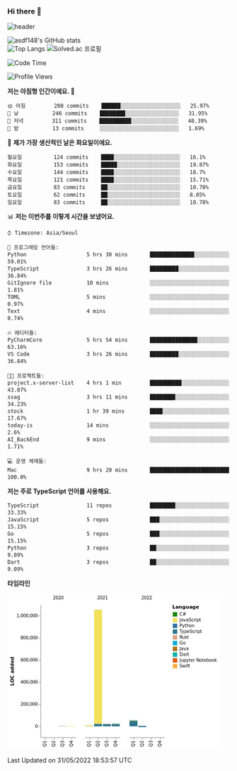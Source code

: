 ### Hi there 👋

![header](https://capsule-render.vercel.app/api?type=shark&color=gradient&height=300&section=header&text=asdf148&fontSize=90)

![asdf148's GitHub stats](https://github-readme-stats.vercel.app/api?username=asdf148&show_icons=true&theme=midnight-purple)<br>
![Top Langs](https://github-readme-stats.vercel.app/api/top-langs/?username=asdf148&layout=compact&theme=midnight-purple&langs_count=10)
![Solved.ac 프로필](http://mazassumnida.wtf/api/v2/generate_badge?boj=eldldk)

<!--
**asdf148/asdf148** is a ✨ _special_ ✨ repository because its `README.md` (this file) appears on your GitHub profile.

Here are some ideas to get you started:

- 🔭 I’m currently working on ...
- 🌱 I’m currently learning ...
- 👯 I’m looking to collaborate on ...
- 🤔 I’m looking for help with ...
- 💬 Ask me about ...
- 📫 How to reach me: ...
- 😄 Pronouns: ...
- ⚡ Fun fact: ...
-->

<!--START_SECTION:waka-->
![Code Time](http://img.shields.io/badge/Code%20Time-21%20hrs%2054%20mins-blue)

![Profile Views](http://img.shields.io/badge/Profile%20Views-47-blue)

**저는 아침형 인간이에요. 🐤** 

```text
🌞 아침         200 commits    ██████░░░░░░░░░░░░░░░░░░░   25.97% 
🌆 낮　         246 commits    ████████░░░░░░░░░░░░░░░░░   31.95% 
🌃 저녁         311 commits    ██████████░░░░░░░░░░░░░░░   40.39% 
🌙 밤　         13 commits     ░░░░░░░░░░░░░░░░░░░░░░░░░   1.69%

```
📅 **제가 가장 생산적인 날은 화요일이에요.** 

```text
월요일          124 commits    ████░░░░░░░░░░░░░░░░░░░░░   16.1% 
화요일          153 commits    █████░░░░░░░░░░░░░░░░░░░░   19.87% 
수요일          144 commits    ████░░░░░░░░░░░░░░░░░░░░░   18.7% 
목요일          121 commits    ████░░░░░░░░░░░░░░░░░░░░░   15.71% 
금요일          83 commits     ██░░░░░░░░░░░░░░░░░░░░░░░   10.78% 
토요일          62 commits     ██░░░░░░░░░░░░░░░░░░░░░░░   8.05% 
일요일          83 commits     ██░░░░░░░░░░░░░░░░░░░░░░░   10.78%

```


📊 **저는 이번주를 이렇게 시간을 보냈어요.** 

```text
⌚︎ Timezone: Asia/Seoul

💬 프로그래밍 언어들: 
Python                   5 hrs 30 mins       ██████████████░░░░░░░░░░░   59.01% 
TypeScript               3 hrs 26 mins       █████████░░░░░░░░░░░░░░░░   36.84% 
GitIgnore file           10 mins             ░░░░░░░░░░░░░░░░░░░░░░░░░   1.81% 
TOML                     5 mins              ░░░░░░░░░░░░░░░░░░░░░░░░░   0.97% 
Text                     4 mins              ░░░░░░░░░░░░░░░░░░░░░░░░░   0.74%

🔥 에디터들: 
PyCharmCore              5 hrs 54 mins       ███████████████░░░░░░░░░░   63.16% 
VS Code                  3 hrs 26 mins       █████████░░░░░░░░░░░░░░░░   36.84%

🐱‍💻 프로젝트들: 
project.x-server-list    4 hrs 1 min         ██████████░░░░░░░░░░░░░░░   43.07% 
ssag                     3 hrs 11 mins       ████████░░░░░░░░░░░░░░░░░   34.23% 
stock                    1 hr 39 mins        ████░░░░░░░░░░░░░░░░░░░░░   17.67% 
today-is                 14 mins             ░░░░░░░░░░░░░░░░░░░░░░░░░   2.6% 
AI_BackEnd               9 mins              ░░░░░░░░░░░░░░░░░░░░░░░░░   1.71%

💻 운영 체제들: 
Mac                      9 hrs 20 mins       █████████████████████████   100.0%

```

**저는 주로 TypeScript 언어를 사용해요.** 

```text
TypeScript               11 repos            ████████░░░░░░░░░░░░░░░░░   33.33% 
JavaScript               5 repos             ███░░░░░░░░░░░░░░░░░░░░░░   15.15% 
Go                       5 repos             ███░░░░░░░░░░░░░░░░░░░░░░   15.15% 
Python                   3 repos             ██░░░░░░░░░░░░░░░░░░░░░░░   9.09% 
Dart                     3 repos             ██░░░░░░░░░░░░░░░░░░░░░░░   9.09%

```


**타임라인**

![Chart not found](https://raw.githubusercontent.com/asdf148/asdf148/main/charts/bar_graph.png) 


 Last Updated on 31/05/2022 18:53:57 UTC
<!--END_SECTION:waka-->
